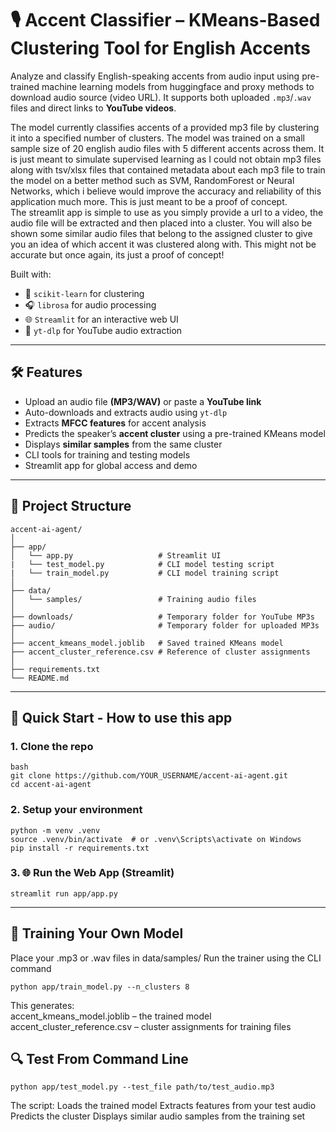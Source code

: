 # 🎙️ Accent Classifier – KMeans-Based Clustering Tool for English Accents

Analyze and classify English-speaking accents from audio input using pre-trained machine learning models from huggingface and proxy methods to download audio source (video URL). It supports both uploaded `.mp3`/`.wav` files and direct links to **YouTube videos**.  

The model currently classifies accents of a provided mp3 file by clustering it into a specified number of clusters. The model was trained on a small sample size of 20 english audio files with 5 different accents across them. It is just meant to simulate supervised learning as I could not obtain mp3 files along with tsv/xlsx files that contained metadata about each mp3 file to train the model on a better method such as SVM, RandomForest or Neural Networks, which i believe would improve the accuracy and reliability of this application much more. This is just meant to be a proof of concept.  
The streamlit app is simple to use as you simply provide a url to a video, the audio file will be extracted and then placed into a cluster. You will also be shown some similar audio files that belong to the assigned cluster to give you an idea of which accent it was clustered along with. This might not be accurate but once again, its just a proof of concept!

Built with:
- 🧠 `scikit-learn` for clustering  
- 🎧 `librosa` for audio processing  
- 🌐 `Streamlit` for an interactive web UI  
- 🎥 `yt-dlp` for YouTube audio extraction  

---

## 🛠️ Features

- Upload an audio file **(MP3/WAV)** or paste a **YouTube link**
- Auto-downloads and extracts audio using `yt-dlp`
- Extracts **MFCC features** for accent analysis
- Predicts the speaker’s **accent cluster** using a pre-trained KMeans model
- Displays **similar samples** from the same cluster
- CLI tools for training and testing models
- Streamlit app for global access and demo

---

## 📁 Project Structure
```
accent-ai-agent/
│
├── app/
│   └── app.py                   # Streamlit UI
|   └── test_model.py            # CLI model testing script
|   └── train_model.py           # CLI model training script
│
├── data/
│   └── samples/                 # Training audio files
│
├── downloads/                   # Temporary folder for YouTube MP3s
├── audio/                       # Temporary folder for uploaded MP3s
│
├── accent_kmeans_model.joblib   # Saved trained KMeans model
├── accent_cluster_reference.csv # Reference of cluster assignments
│
├── requirements.txt
└── README.md
```

---

## 🚀 Quick Start - How to use this app

### 1. Clone the repo

```
bash
git clone https://github.com/YOUR_USERNAME/accent-ai-agent.git
cd accent-ai-agent
```

### 2. Setup your environment
```
python -m venv .venv
source .venv/bin/activate  # or .venv\Scripts\activate on Windows
pip install -r requirements.txt
```

### 3. 🌐 Run the Web App (Streamlit)
```
streamlit run app/app.py
```

---

## 🧠 Training Your Own Model
Place your .mp3 or .wav files in data/samples/
Run the trainer using the CLI command
```
python app/train_model.py --n_clusters 8
```
This generates:  
accent_kmeans_model.joblib – the trained model  
accent_cluster_reference.csv – cluster assignments for training files


## 🔍 Test From Command Line
```
python app/test_model.py --test_file path/to/test_audio.mp3
```
The script:
Loads the trained model
Extracts features from your test audio
Predicts the cluster
Displays similar audio samples from the training set


